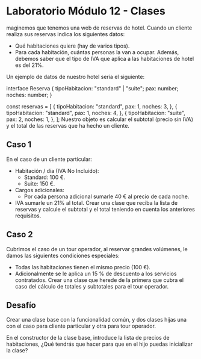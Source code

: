 # Laboratorio Módulo 12 - Clases

maginemos que tenemos una web de reservas de hotel. Cuando un cliente realiza sus reservas indica los siguientes datos:

- Qué habitaciones quiere (hay de varios tipos).
- Para cada habitación, cuántas personas la van a ocupar.
  Además, debemos saber que el tipo de IVA que aplica a las habitaciones de hotel es del 21%.

Un ejemplo de datos de nuestro hotel sería el siguiente:

interface Reserva {
tipoHabitacion: "standard" | "suite";
pax: number;
noches: number;
}

const reservas = [
{
tipoHabitacion: "standard",
pax: 1,
noches: 3,
},
{
tipoHabitacion: "standard",
pax: 1,
noches: 4,
},
{
tipoHabitacion: "suite",
pax: 2,
noches: 1,
},
];
Nuestro objeto es calcular el subtotal (precio sin IVA) y el total de las reservas que ha hecho un cliente.

## Caso 1

En el caso de un cliente particular:

- Habitación / día (IVA No Incluido):
  - Standard: 100 €.
  - Suite: 150 €.
- Cargos adicionales:
  - Por cada persona adicional sumarle 40 € al precio de cada noche.
- IVA sumarle un 21% al total.
  Crear una clase que reciba la lista de reservas y calcule el subtotal y el total teniendo en cuenta los anteriores requisitos.

## Caso 2

Cubrimos el caso de un tour operador, al reservar grandes volúmenes, le damos las siguientes condiciones especiales:

- Todas las habitaciones tienen el mismo precio (100 €).
- Adicionalmente se le aplica un 15 % de descuento a los servicios contratados.
  Crear una clase que herede de la primera que cubra el caso del cálculo de totales y subtotales para el tour operador.

## Desafío

Crear una clase base con la funcionalidad común, y dos clases hijas una con el caso para cliente particular y otra para tour operador.

En el constructor de la clase base, introduce la lista de precios de habitaciones, ¿Qué tendrás que hacer para que en el hijo puedas inicializar la clase?
